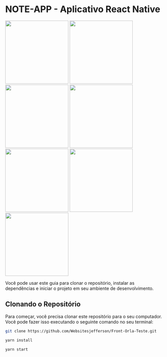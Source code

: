 # NOTE-APP - Aplicativo React Native
<img src="https://github.com/Websitesjefferson/Front-Orla-Teste/assets/105390944/0f91ff7b-f842-4168-b0a8-0f6dad319120" width="200px"/>
<img src="https://github.com/Websitesjefferson/Front-Orla-Teste/assets/105390944/4c3333fe-658b-475c-914a-135170a71555"  width="200px"/>
<img src="https://github.com/Websitesjefferson/Front-Orla-Teste/assets/105390944/14fa0c81-3027-4457-99de-8910b0046982" width="200px"/>
<img src="https://github.com/Websitesjefferson/Front-Orla-Teste/assets/105390944/2c38e3f7-0598-4621-a7b2-ce8ee1c3bb8f" width="200px"/>
<img src="https://github.com/Websitesjefferson/Front-Orla-Teste/assets/105390944/d2e97fd9-daaf-4407-ae01-36636ef3210c" width="200px"/>
<img src="https://github.com/Websitesjefferson/Front-Orla-Teste/assets/105390944/3f4e721f-5d98-44f5-9040-70d801a4f7ff" width="200px"/>
<img src="https://github.com/Websitesjefferson/Front-Orla-Teste/assets/105390944/6b622bdb-0716-4015-9612-dbffb502cb84" width="200px"/>


Você pode usar este guia para clonar o repositório, instalar as dependências e iniciar o projeto em seu ambiente de desenvolvimento.

## Clonando o Repositório

Para começar, você precisa clonar este repositório para o seu computador. Você pode fazer isso executando o seguinte comando no seu terminal:

```bash
git clone https://github.com/Websitesjefferson/Front-Orla-Teste.git

yarn install

yarn start

